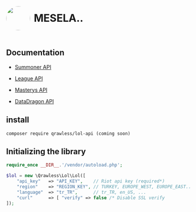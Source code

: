 <h1 style="display: inline-flex;line-height: 4rem">
<img style="display: inline-flex;border-radius: 500px; margin-right: 10px;" src="http://ddragon.leagueoflegends.com/cdn/10.25.1/img/profileicon/787.png" width="65">
MESELA..
</h1>

## Documentation
* [Summoner API](./docs/Summoner.md)
* [League API](./docs/League.md)
* [Masterys API](./docs/Masterys.md)
  

* [DataDragon API](./docs/DDragon.md)


install
------------------------
```
composer require qrawless/lol-api (coming soon)
```
Initializing the library
------------------------
```php
require_once __DIR__.'/vendor/autoload.php';

$lol = new \Qrawless\Lol\Lol([
    "api_key"   => "API_KEY",    // Riot api key (required*)
    "region"    => "REGION_KEY", // TURKEY, EUROPE_WEST, EUROPE_EAST..  (default: EUROPE_WEST)
    "language"  => "tr_TR",      // tr_TR, en_US, ...                   (default: en_US)
    "curl"      => [ "verify" => false /* Disable SSL verify            (default: true) */ ]
]);
```